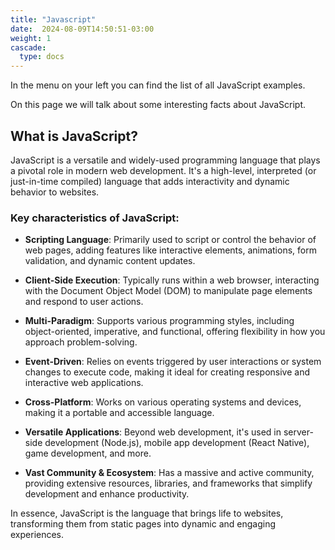 ```yaml
---
title: "Javascript"
date:  2024-08-09T14:50:51-03:00
weight: 1
cascade:
  type: docs
---
```


In the menu on your left you can find the list of all JavaScript examples.

On this page we will talk about some interesting facts about JavaScript.

## What is JavaScript?

JavaScript is a versatile and widely-used programming language that plays a pivotal role in modern web development. It's a high-level, interpreted (or just-in-time compiled) language that adds interactivity and dynamic behavior to websites.   

### Key characteristics of JavaScript:

- **Scripting Language**: Primarily used to script or control the behavior of web pages, adding features like interactive elements, animations, form validation, and dynamic content updates.   

- **Client-Side Execution**: Typically runs within a web browser, interacting with the Document Object Model (DOM) to manipulate page elements and respond to user actions.   

- **Multi-Paradigm**: Supports various programming styles, including object-oriented, imperative, and functional, offering flexibility in how you approach problem-solving.   

- **Event-Driven**: Relies on events triggered by user interactions or system changes to execute code, making it ideal for creating responsive and interactive web applications.   

- **Cross-Platform**: Works on various operating systems and devices, making it a portable and accessible language.   

- **Versatile Applications**: Beyond web development, it's used in server-side development (Node.js), mobile app development (React Native), game development, and more.

- **Vast Community & Ecosystem**: Has a massive and active community, providing extensive resources, libraries, and frameworks that simplify development and enhance productivity.   

In essence, JavaScript is the language that brings life to websites, transforming them from static pages into dynamic and engaging experiences.
